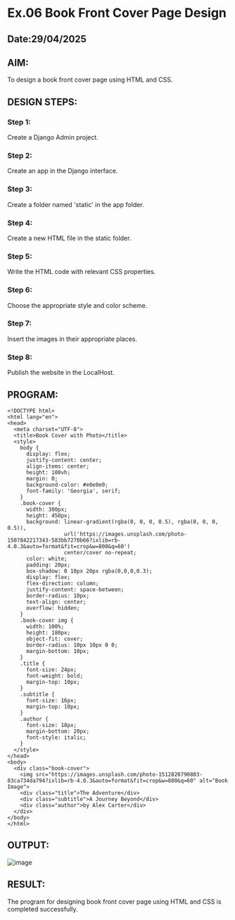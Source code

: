 # Ex.06 Book Front Cover Page Design
## Date:29/04/2025

## AIM:
To design a book front cover page using HTML and CSS.

## DESIGN STEPS:

### Step 1:
Create a Django Admin project.

### Step 2:
Create an app in the Django interface.

### Step 3:
Create a folder named 'static' in the app folder.

### Step 4:
Create a new HTML file in the static folder.

### Step 5:
Write the HTML code with relevant CSS properties.

### Step 6:
Choose the appropriate style and color scheme.

### Step 7:
Insert the images in their appropriate places.

### Step 8:
Publish the website in the LocalHost.

## PROGRAM:
```
<!DOCTYPE html>
<html lang="en">
<head>
  <meta charset="UTF-8">
  <title>Book Cover with Photo</title>
  <style>
    body {
      display: flex;
      justify-content: center;
      align-items: center;
      height: 100vh;
      margin: 0;
      background-color: #e0e0e0;
      font-family: 'Georgia', serif;
    }
    .book-cover {
      width: 300px;
      height: 450px;
      background: linear-gradient(rgba(0, 0, 0, 0.5), rgba(0, 0, 0, 0.5)), 
                  url('https://images.unsplash.com/photo-1507842217343-583bb7270b66?ixlib=rb-4.0.3&auto=format&fit=crop&w=800&q=60') 
                  center/cover no-repeat;
      color: white;
      padding: 20px;
      box-shadow: 0 10px 20px rgba(0,0,0,0.3);
      display: flex;
      flex-direction: column;
      justify-content: space-between;
      border-radius: 10px;
      text-align: center;
      overflow: hidden;
    }
    .book-cover img {
      width: 100%;
      height: 180px;
      object-fit: cover;
      border-radius: 10px 10px 0 0;
      margin-bottom: 10px;
    }
    .title {
      font-size: 24px;
      font-weight: bold;
      margin-top: 10px;
    }
    .subtitle {
      font-size: 16px;
      margin-top: 10px;
    }
    .author {
      font-size: 18px;
      margin-bottom: 20px;
      font-style: italic;
    }
  </style>
</head>
<body>
  <div class="book-cover">
    <img src="https://images.unsplash.com/photo-1512820790803-83ca734da794?ixlib=rb-4.0.3&auto=format&fit=crop&w=800&q=60" alt="Book Image">
    <div class="title">The Adventure</div>
    <div class="subtitle">A Journey Beyond</div>
    <div class="author">by Alex Carter</div>
  </div>
</body>
</html>

```

## OUTPUT:
![image](https://github.com/user-attachments/assets/e895ed78-2275-4630-8339-11e1326cdbf3)


## RESULT:
The program for designing book front cover page using HTML and CSS is completed successfully.
